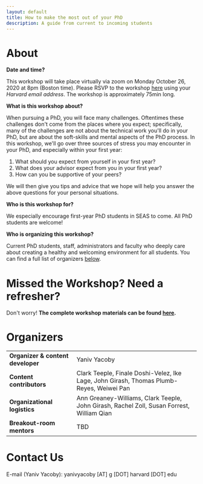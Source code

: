 ```yaml
---
layout: default
title: How to make the most out of your PhD
description: A guide from current to incoming students
---
```



# About

**Date and time?**

This workshop will take place virtually via zoom on Monday October 26, 2020 at 8pm (Boston time).
Please RSVP to the workshop [here](https://harvard.zoom.us/meeting/register/tJMkfu6pqDwtH9wM0f06y3sRmOq6hX5mn-sq) using your _Harvard email address_.
The workshop is approximately 75min long. 


**What is this workshop about?**

When pursuing a PhD, you will face many challenges.
Oftentimes these challenges don't come from the places where you expect;
specifically, many of the challenges are not about the technical work you'll do in your PhD,
but are about the soft-skills and mental aspects of the PhD process.
In this workshop, we'll go over three sources of stress you may encounter in your PhD,
and especially within your first year:

1. What should you expect from yourself in your first year?
2. What does your advisor expect from you in your first year?
3. How can you be supportive of your peers?

We will then give you tips and advice that we hope will help you
answer the above questions for your personal situations. 

**Who is this workshop for?**

We especially encourage first-year PhD students in SEAS to come. All PhD students are welcome!

**Who is organizing this workshop?**

Current PhD students, staff, administrators and faculty who deeply care about
creating a healthy and welcoming environment for all students. 
You can find a full list of organizers [below](#organizers).


# Missed the Workshop? Need a refresher?

Don't worry! **The complete workshop materials can be found [here](./guide.html).**


# Organizers    

<table>
  <tbody>
    <tr>
      <td><b>Organizer & content developer</b></td>
      <td>Yaniv Yacoby</td>
    </tr>
    <tr>
      <td><b>Content contributors</b></td>
      <td>Clark Teeple, Finale Doshi-Velez, Ike Lage, John Girash, Thomas Plumb-Reyes, Weiwei Pan</td>
    </tr>
    <tr>
      <td><b>Organizational logistics</b></td>
      <td>Ann Greaney-Williams, Clark Teeple, John Girash, Rachel Zoll, Susan Forrest, William Qian</td>
    </tr>
    <tr>
      <td><b>Breakout-room mentors</b></td>
      <td>TBD</td>
    </tr>
  </tbody>
</table>



# Contact Us

E-mail (Yaniv Yacoby): yanivyacoby [AT] g [DOT] harvard [DOT] edu

